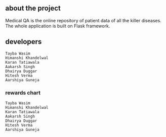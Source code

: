 ## about the project
Medical QA is the online repository of patient data of all the killer diseases.
The whole application is built on Flask framework.

## developers
```
Tayba Wasim
Himanshi Khandelwal
Karan Tatiawala
Aakarsh Singh
Dhairya Duggar
Hitesh Verma
Aarshiya Guneja

```

### rewards chart

```
Tayba Wasim
Himanshi Khandelwal
Karan Tatiawala
Aakarsh Singh
Dhairya Duggar
Hitesh Verma
Aarshiya Guneja

```
